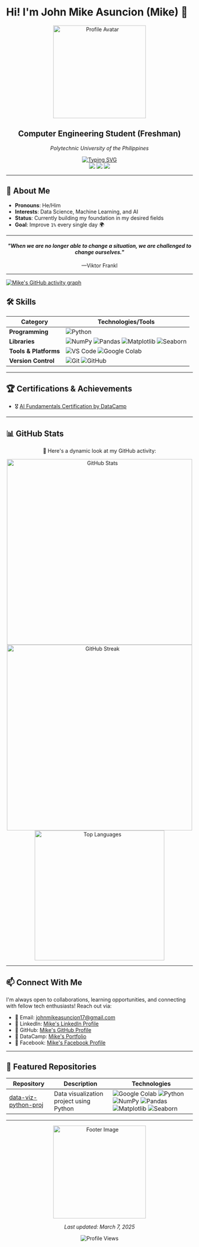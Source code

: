 # Hi! I'm John Mike Asuncion (Mike) 👋
<div align="center">
  <img src="https://images.saymedia-content.com/.image/t_share/MTczOTM5NzMzODQyMzcxNjQ4/guts-a-berserk-character-analysis.jpg" 
       alt="Profile Avatar" 
       width="250"
       onerror="this.style.display='none';">
  <h2>Computer Engineering Student (Freshman)</h2>
  <p><i>Polytechnic University of the Philippines</i></p>
  
  <!-- Typing Animation with Custom Colors -->
  <a href="https://git.io/typing-svg">
    <img src="https://readme-typing-svg.demolab.com?font=Fira+Code&weight=600&size=22&duration=3000&pause=1000&color=98FB98&center=true&vCenter=true&width=435&lines=Data+Science+Enthusiast;Machine+Learning+Explorer;AI+Learner;Improving+1%25+Daily" alt="Typing SVG" />
  </a>
</div>

<!-- Tech Stack Badges -->
<div align="center">
  <img src="https://img.shields.io/badge/Data_Science-FF5733?style=for-the-badge&logo=jupyter&logoColor=white"/>
  <img src="https://img.shields.io/badge/Machine_Learning-6E0D25?style=for-the-badge&logo=tensorflow&logoColor=white"/>
  <img src="https://img.shields.io/badge/AI-FF9A00?style=for-the-badge&logo=openai&logoColor=white"/>
</div>

---

## 🥷 About Me
- **Pronouns**: He/Him  
- **Interests**: Data Science, Machine Learning, and AI
- **Status**: Currently building my foundation in my desired fields  
- **Goal**: Improve `1%` every single day 🌍

---

<div align="center">
<h4><i>"When we are no longer able to change a situation, we are challenged to change ourselves."</i></h4>
<p>—Viktor Frankl</p>
</div>

---

<!-- GitHub Activity Graph -->
[![Mike's GitHub activity graph](https://github-readme-activity-graph.vercel.app/graph?username=johnmikx&theme=react-dark&hide_border=true)](https://github.com/ashutosh00710/github-readme-activity-graph)

## 🛠️ Skills

| Category              | Technologies/Tools |
|----------------------|--------------------------------------------------------------|
| **Programming**      | ![Python](https://img.shields.io/badge/Python-3.12-blue?logo=python&logoColor=white) |
| **Libraries**     | ![NumPy](https://img.shields.io/badge/NumPy-013243?logo=numpy&logoColor=white) ![Pandas](https://img.shields.io/badge/Pandas-150458?logo=pandas&logoColor=white) ![Matplotlib](https://img.shields.io/badge/Matplotlib-005F9E?logo=python&logoColor=white) ![Seaborn](https://img.shields.io/badge/Seaborn-008080?logo=python&logoColor=white) |
| **Tools & Platforms**| ![VS Code](https://img.shields.io/badge/VS%20Code-007ACC?logo=visualstudiocode&logoColor=white) ![Google Colab](https://img.shields.io/badge/Google%20Colab-F9AB00?logo=googlecolab&logoColor=white) |
| **Version Control**  | ![Git](https://img.shields.io/badge/Git-F05032?logo=git&logoColor=white) ![GitHub](https://img.shields.io/badge/GitHub-181717?logo=github&logoColor=white) |


---

## 🏆 Certifications & Achievements
- 🎖️ [AI Fundamentals Certification by DataCamp ](https://www.datacamp.com/skill-verification/AIF0027630990889)  

---

## 📊 GitHub Stats
<div align="center">
  <p>🚀 Here's a dynamic look at my GitHub activity:</p>  
  <img src="https://github-readme-stats.vercel.app/api?username=johnmikx&show_icons=true&theme=radical&hide_border=true&count_private=true&include_all_commits=true&cache_seconds=1800" alt="GitHub Stats" width="500" />
  <br/>
  <img src="https://github-readme-streak-stats.herokuapp.com/?user=johnmikx&theme=tokyonight&hide_border=true" alt="GitHub Streak" width="500" />
  <br/>
  <img src="https://github-readme-stats.vercel.app/api/top-langs/?username=johnmikx&layout=compact&theme=radical&hide_border=true&count_private=true&cache_seconds=1800" alt="Top Languages" width="350" />
</div>

---

## 📫 Connect With Me
I'm always open to collaborations, learning opportunities, and connecting with fellow tech enthusiasts! Reach out via:  
- 📧 Email: [johnmikeasuncion17@gmail.com](mailto:johnmikeasuncion17@gmail.com)
- 🔗 LinkedIn: [Mike's LinkedIn Profile](https://www.linkedin.com/in/john-mike-asuncion-a44232320/)
- 🔗 GitHub: [Mike's GitHub Profile](https://github.com/johnmikx)
- 💼 DataCamp: [Mike's Portfolio](https://www.datacamp.com/portfolio/johnmikeasuncion17)
- 🔗 Facebook: [Mike's Facebook Profile](https://www.facebook.com/mikekaizennn)

---

## 🌟 Featured Repositories
| Repository | Description | Technologies |
|------------|-------------|--------------|
| [data-viz-python-proj](https://github.com/johnmikx/data-viz-python-proj) | Data visualization project using Python | ![Google Colab](https://img.shields.io/badge/Google%20Colab-F9AB00?logo=googlecolab&logoColor=white) ![Python](https://img.shields.io/badge/Python-3.12-blue) ![NumPy](https://img.shields.io/badge/NumPy-013243?logo=numpy&logoColor=white) ![Pandas](https://img.shields.io/badge/Pandas-150458?logo=pandas&logoColor=white) ![Matplotlib](https://img.shields.io/badge/Matplotlib-005F9E?logo=python&logoColor=white) ![Seaborn](https://img.shields.io/badge/Seaborn-008080?logo=python&logoColor=white) |

---

<div align="center">
  <img src="https://c4.wallpaperflare.com/wallpaper/12/827/723/kentaro-miura-berserk-guts-wallpaper-preview.jpg" 
       alt="Footer Image" 
       width="250"
       onerror="this.style.display='none';">
  <p><i>Last updated: March 7, 2025</i></p>
</div>

<!-- Visitor Count -->
<div align="center">
  <img src="https://komarev.com/ghpvc/?username=johnmikx&color=blueviolet&style=flat-square&label=Profile+Views" alt="Profile Views" />
</div>

